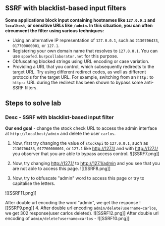 ## SSRF with blacklist-based input filters

**Some applications block input containing hostnames like `127.0.0.1` and `localhost`, or sensitive URLs like `/admin`. In this situation, you can often circumvent the filter using various techniques:**

- Using an alternative IP representation of `127.0.0.1`, such as `2130706433`, `017700000001`, or `127.1`.
- Registering your own domain name that resolves to `127.0.0.1`. You can use `spoofed.burpcollaborator.net` for this purpose.
- Obfuscating blocked strings using URL encoding or case variation.
- Providing a URL that you control, which subsequently redirects to the target URL. Try using different redirect codes, as well as different protocols for the target URL. For example, switching from an `http:` to `https:` URL during the redirect has been shown to bypass some anti-SSRF filters.

## Steps to solve lab
### Desc - SSRF with blacklist-based input filter
**Our end goal** - change the stock check URL to access the admin interface at `http://localhost/admin` and delete the user `carlos`.

1. Now, first try changing the value of `stockApi` to `127.0.0.1`, such as `2130706433`, `017700000001`, or `127.1` like http://127.1/ and with http://127.1/ you observer that you are able to bypass access control. 
![[SSRF7.png]]

2. Now, try changing http://127.1/ to http://127.1/admin and you see that you are not able to access this page. 
![[SSRF8.png]]

3. Now, try to obfuscate "admin" word to access this page or try to capitalise the letters.

![[SSRF11.png]]

After double url encoding the word "admin", we get the response
![[SSRF9.png]]
4. After double url encoding `admin/delete?username=carlos`, we get 302 response(user carlos deleted).
![[SSRF12.png]]
After double url encoding of `admin/delete?username=carlos` - 
![[SSRF10.png]]